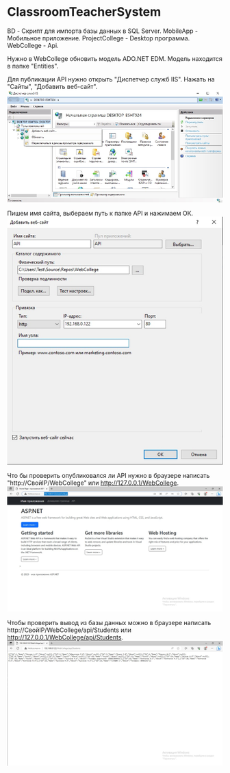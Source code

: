 # ClassroomTeacherSystem

BD - Скрипт для импорта базы данных в SQL Server.
MobileApp - Мобильное приложение.
ProjectCollege - Desktop программа.
WebCollege - Api.

Нужно в WebCollege обновить модель ADO.NET EDM. Модель находится в папке "Entities".

Для публикации API нужно открыть "Диспетчер служб IIS".
Нажать на "Сайты", "Добавить веб-сайт". 
![alt tag](https://github.com/lesnovartem/Image/blob/main/Image_1.jpg?raw=true)

Пишем имя сайта, выбераем путь к папке API и нажимаем ОК. 
![alt tag](https://github.com/lesnovartem/Image/blob/main/Image_2.jpg?raw=true)

Что бы проверить опубликовался ли API нужно в браузере написать "http://СвойIP/WebCollege" или http://127.0.0.1/WebCollege.
![alt tag](https://github.com/lesnovartem/Image/blob/main/Image_3.jpg?raw=true)

Чтобы проверить вывод из базы данных можно в браузере написать http://СвойIP/WebCollege/api/Students или http://127.0.0.1/WebCollege/api/Students.
![alt tag](https://github.com/lesnovartem/Image/blob/main/Image_4.jpg?raw=true)
</hr>
